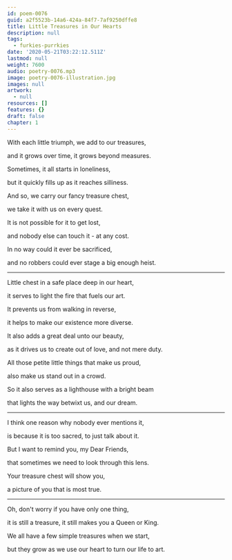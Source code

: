 ```yaml
---
id: poem-0076
guid: a2f5523b-14a6-424a-84f7-7af9250dffe8
title: Little Treasures in Our Hearts
description: null
tags:
  - furkies-purrkies
date: '2020-05-21T03:22:12.511Z'
lastmod: null
weight: 7600
audio: poetry-0076.mp3
image: poetry-0076-illustration.jpg
images: null
artwork:
  - null
resources: []
features: {}
draft: false
chapter: 1
---
```


With each little triumph, we add to our treasures,

and it grows over time, it grows beyond measures.

Sometimes, it all starts in loneliness,

but it quickly fills up as it reaches silliness.

And so, we carry our fancy treasure chest,

we take it with us on every quest.

It is not possible for it to get lost,

and nobody else can touch it - at any cost.

In no way could it ever be sacrificed,

and no robbers could ever stage a big enough heist.

---

Little chest in a safe place deep in our heart,

it serves to light the fire that fuels our art.

It prevents us from walking in reverse,

it helps to make our existence more diverse.

It also adds a great deal unto our beauty,

as it drives us to create out of love, and not mere duty.

All those petite little things that make us proud,

also make us stand out in a crowd.

So it also serves as a lighthouse with a bright beam

that lights the way betwixt us, and our dream.

---

I think one reason why nobody ever mentions it,

is because it is too sacred, to just talk about it.

But I want to remind you, my Dear Friends,

that sometimes we need to look through this lens.

Your treasure chest will show you,

a picture of you that is most true.

---

Oh, don't worry if you have only one thing,

it is still a treasure, it still makes you a Queen or King.

We all have a few simple treasures when we start,

but they grow as we use our heart to turn our life to art.
